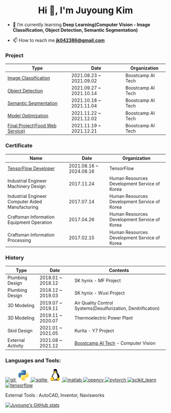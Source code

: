 <h1 align="center">Hi 👋, I'm Juyoung Kim</h1>

- 🌱 I’m currently learning **Deep Learning(Computer Vision - Image Classification, Object Detection, Semantic Segmentation)**

- 📫 How to reach me **jk042386@gmail.com**

<h3 align="left">Project</h3>

| Type  | Date  | Organization  |
|---|---|---|
| [Image Classification](https://github.com/JadeKim042386/image-classification-level1-09)  | 2021.08.23 ~ 2021.09.02  |  Boostcamp AI Tech |
| [Object Detection](https://github.com/JadeKim042386/object-detection-level2-cv-17) |  2021.09.27 ~ 2021.10.14  |  Boostcamp AI Tech |
| [Semantic Segmentation](https://github.com/JadeKim042386/semantic-segmentation-level2-cv-17)  | 2021.10.18 ~ 2021.11.04 | Boostcamp AI Tech |
| [Model Optimization](https://github.com/JadeKim042386/model-optimization-level3-cv-17)  | 2021.11.22 ~ 2021.12.02 | Boostcamp AI Tech |
| [Final Project(Food Web Service)](https://github.com/JadeKim042386/model-optimization-level3-cv-17)  | 2021.11.19 ~ 2021.12.21 | Boostcamp AI Tech |

<h3 align="left">Certificate</h3>

| Name  | Date  | Organization  |
|---|---|---|
| [TensorFlow Developer](https://www.credential.net/1fd6e6f3-6ac7-4247-9fb3-1393c4405c33#gs.f4jpqz)  | 2021.08.16 ~ 2024.08.16  |  TensorFlow |
| Industrial Engineer Machinery Design |  2017.11.24  |  Human Resources Development Service of Korea |
| Industrial Engineer Computer Aided Manufacturing  | 2017.07.14 | Human Resources Development Service of Korea |
| Craftsman Information Equipment Operation | 2017.04.26 | Human Resources Development Service of Korea |
| Craftsman Information Processing | 2017.02.15 | Human Resources Development Service of Korea |

<h3 align="left">History</h3>

| Type  | Date  | Contents  |
|---|---|---|
| Plumbing Design  | 2018.01 ~ 2018.12  |  SK hynix - MF Project |
| Plumbing Design |  2018.12 ~ 2019.03  |  SK hynix - Wuxi Project |
| 3D Modeling  | 2019.07 ~  2019.11 | Air Quality Control Systems(Desulfurization, Denitrification) |
| 3D Modeling | 2019.11 ~ 2020.07 | Thermoelectric Power Plant |
| Skid Design | 2021.01 ~ 2021.05 | Kurita - Y7 Project |
| External Activity | 2021.08 ~ 2021.12 | [Boostcamp AI Tech](https://boostcamp.connect.or.kr/) - Computer Vision |

<h3 align="left">Languages and Tools:</h3>
<a href="https://git-scm.com/" target="_blank"> <img src="https://www.vectorlogo.zone/logos/git-scm/git-scm-icon.svg" alt="git" width="40" height="40"/> </a> <a href="https://www.python.org" target="_blank"> <img src="https://raw.githubusercontent.com/devicons/devicon/master/icons/python/python-original.svg" alt="python" width="40" height="40"/> </a> <a href="https://www.sqlite.org/" target="_blank"> <img src="https://www.vectorlogo.zone/logos/sqlite/sqlite-icon.svg" alt="sqlite" width="40" height="40"/> </a> <a href="https://www.linux.org/" target="_blank"> <img src="https://raw.githubusercontent.com/devicons/devicon/master/icons/linux/linux-original.svg" alt="linux" width="40" height="40"/> </a> <a href="https://www.mathworks.com/" target="_blank"> <img src="https://upload.wikimedia.org/wikipedia/commons/2/21/Matlab_Logo.png" alt="matlab" width="40" height="40"/> </a> <a href="https://opencv.org/" target="_blank"> <img src="https://www.vectorlogo.zone/logos/opencv/opencv-icon.svg" alt="opencv" width="40" height="40"/> </a> <a href="https://pytorch.org/" target="_blank"> <img src="https://www.vectorlogo.zone/logos/pytorch/pytorch-icon.svg" alt="pytorch" width="40" height="40"/> </a> <a href="https://scikit-learn.org/" target="_blank"> <img src="https://upload.wikimedia.org/wikipedia/commons/0/05/Scikit_learn_logo_small.svg" alt="scikit_learn" width="40" height="40"/> </a> <a href="https://www.tensorflow.org" target="_blank"> <img src="https://www.vectorlogo.zone/logos/tensorflow/tensorflow-icon.svg" alt="tensorflow" width="40" height="40"/> </a> </p>

External Tools : AutoCAD, Inventor, Navisworks  

[![Juyoung's GitHub stats](https://github-readme-stats.vercel.app/api?username=JadeKim042386)](https://github.com/anuraghazra/github-readme-stats)
